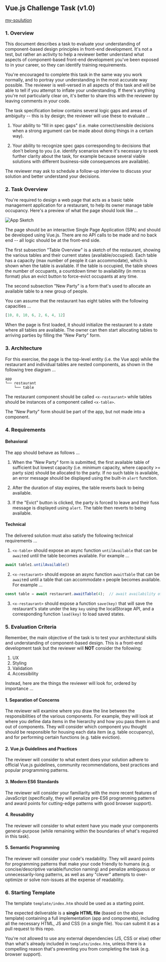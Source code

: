 ## Vue.js Challenge Task (v1.0)

[my-soulution](https://vue-challenge-task.herokuapp.com/)

### 1. Overview

This document describes a task to evaluate your understanding of
component-based design principles in front-end development. It's not a test,
but rather an activity to help a reviewer better understand what aspects of
component-based front-end development you've been exposed to in your career,
so they can identify training requirements.

You're encouraged to complete this task in the same way you work normally, and
to portray your understanding in the most accurate way possible. The reviewer
is well-versed in all aspects of this task and will be able to tell if you
attempt to inflate your understanding. If there's anything you're not
particularly clear on, it's better to share this with the reviewer by leaving
comments in your code.

The task specification below contains several logic gaps and areas of
ambiguity -- this is by design; the reviewer will use these to evaluate ...

1. Your ability to "fill in spec gaps" (i.e. make correct/sensible decisions
when a strong argument can be made about doing things in a certain way).

2. Your ability to recognize spec gaps corresponding to decisions that don't
belong to you (i.e. identify scenarios where it's necessary to seek further
clarity about the task, for example because several viable solutions with
different business-side consequences are available).

The reviewer may ask to schedule a follow-up interview to discuss your
solution and better understand your decisions.

### 2. Task Overview

You're required to design a web page that acts as a basic table management
application for a restaurant, to help its owner manage table occupancy. Here's
a preview of what the page should look like ...

![App Sketch](svg/manager.svg)

The page should be an interactive Single Page Application (SPA) and should be
developed using Vue.js. There are no API calls to be made and no back end --
all logic should be at the front-end side.

The first subsection "Table Overview" is a sketch of the restaurant, showing
the various tables and their current states (available/occupied). Each table
has a capacity (max number of people it can accommodate), which is shown when
the table is available. If the table is occupied, the table shows the number
of occupants, a countdown timer to availability (in mm:ss format) plus an
evict button to force-evict occupants at any time.

The second subsection "New Party" is a form that's used to allocate an
available table to a new group of people.

You can assume that the restaurant has eight tables with the following
capacities ...

```js
[10, 8, 10, 6, 2, 6, 4, 12]
```

When the page is first loaded, it should initialize the restaurant to a state
where all tables are available. The owner can then start allocating tables to
arriving parties by filling the "New Party" form.

### 3. Architecture

For this exercise, the page is the top-level entity (i.e. the Vue app) while
the restaurant and individual tables are nested components, as shown in the
following tree diagram ...

```
app
└── restaurant
    └── table
```

The restaurant component should be called `<x-restaurant>` while tables should
be instances of a component called `<x-table>`.

The "New Party" form should be part of the app, but not made into a component.

### 4. Requirements

#### Behavioral

The app should behave as follows ...

1. When the "New Party" form is submitted, the first available table of
sufficient but lowest capacity (i.e. minimum capacity, where capacity >= party
size) should be allocated to the party. If no such table is available, an
error message should be displayed using the built-in `alert` function.

2. After the duration of stay expires, the table reverts back to being available.

3. If the "Evict" button is clicked, the party is forced to leave and their
fuss message is displayed using `alert`. The table then reverts to being
available.

#### Technical

The delivered solution must also satisfy the following technical requirements
...

1. `<x-table>` should expose an async function `untilAvailable` that can be
`await`ed until the table becomes available. For example ...

```js
await table1.untilAvailable()
```

2. `<x-restaurant>` should expose an async function `awaitTable` that can be
`await`ed until a table that can accommodate `n` people becomes available. For
example ...

```js
const table = await restaurant.awaitTable(4);  // await availability of table of size 4+
```

3. `<x-restaurant>` should expose a function `save(key)` that will save the
restaurant's state under the key `key` using the localStorage API, and a
corresponding function `load(key)` to load saved states.

### 5. Evaluation Criteria

Remember, the main objective of the task is to test your architectural skills
and understanding of component-based design. This is a front-end development
task but the reviewer will **NOT** consider the following:

1. UX
2. Styling
3. Validation
4. Accessibility

Instead, here are the things the reviewer will look for, ordered by importance
...

#### 1. Separation of Concerns

The reviewer will examine where you draw the line between the responsibilities
of the various components. For example, they will look at where you define
data items in the hierarchy and how you pass them in and out of components.
They will consider which component you thought should be responsible for
housing each data item (e.g. table occupancy), and for performing certain
functions (e.g. table eviction).

#### 2. Vue.js Guidelines and Practices

The reviewer will consider to what extent does your solution adhere to
official Vue.js guidelines, community recommendations, best practices and
popular programming patterns.

#### 3. Modern ES6 Standards

The reviewer will consider your familiarity with the more recent features of
JavaScript (specifically, they will penalize pre-ES6 programming patterns and
award points for cutting-edge patterns with good browser support).

#### 4. Reusability

The reviewer will consider to what extent have you made your components
general-purpose (while remaining within the boundaries of what's required in
this task).

#### 5. Semantic Programming

The reviewer will consider your code's readability. They will award points for
programming patterns that make your code friendly to humans (e.g.
concise/descriptive variable/function naming) and penalize ambiguous or
unnecessarily-long patterns, as well as any "clever" attempts to over-optimize
or solve non-issues at the expense of readability.

### 6. Starting Template

The template `template/index.htm` should be used as a starting point.

The expected deliverable is a **single HTML file** (based on the above
template) containing a full implementation (app and components), including all
the necessary HTML, JS and CSS (in a single file). You can submit it as a pull
request to this repo.

You're not allowed to use any external dependencies (JS, CSS or else) other
than what's already included in `template/index.htm`, unless there is a
compelling reason that's preventing you from completing the task (e.g. browser
support).
